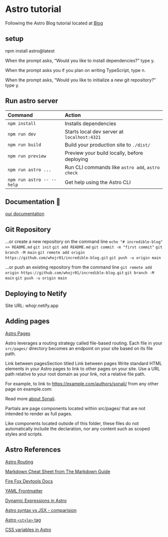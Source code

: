 # Astro tutorial

Following the Astro Blog tutorial located at [Blog](https://docs.astro.build/en/tutorial/1-setup/2/)

## setup

npm install astro@latest

When the prompt asks, “Would you like to install dependencies?” type y.

When the prompt asks you if you plan on writing TypeScript, type n.

When the prompt asks, “Would you like to initialize a new git repository?” type y.

## Run astro server

| Command                   | Action                                           |
| :------------------------ | :----------------------------------------------- |
| `npm install`             | Installs dependencies                            |
| `npm run dev`             | Starts local dev server at `localhost:4321`      |
| `npm run build`           | Build your production site to `./dist/`          |
| `npm run preview`         | Preview your build locally, before deploying     |
| `npm run astro ...`       | Run CLI commands like `astro add`, `astro check` |
| `npm run astro -- --help` | Get help using the Astro CLI                     |

## Documentation 👀

[our documentation](https://docs.astro.build)

## Git Repository

…or create a new repository on the command line
`echo "# incredible-blog" >> README.md`
`git init`
`git add README.md`
`git commit -m "first commit"`
`git branch -M main`
`git remote add origin https://github.com/whojr01/incredible-blog.git`
`git push -u origin main`

…or push an existing repository from the command line
`git remote add origin https://github.com/whojr01/incredible-blog.git`
`git branch -M main`
`git push -u origin main`

## Deploying to Netify

Site URL: whojr.netify.app

## Adding pages

[Astro Pages](https://docs.astro.build/en/core-concepts/astro-pages/#astro-pages)

Astro leverages a routing strategy called file-based routing. Each file in your `src/pages/` directory becomes an endpoint on your site based on its file path.

Link between pagesSection titled Link between pages
Write standard HTML <a> elements in your Astro pages to link to other pages on your site. Use a URL path relative to your root domain as your link, not a relative file path.

For example, to link to https://example.com/authors/sonali/ from any other page on example.com:

Read more <a href="/authors/sonali/">about Sonali</a>.

Partials are page components located within src/pages/ that are not intended to render as full pages.

Like components located outside of this folder, these files do not automatically include the <!DOCTYPE html> declaration, nor any <head> content such as scoped styles and scripts.

## Astro References

[Astro Routing](https://docs.astro.build/en/core-concepts/astro-pages/#file-based-routing)

[Markdown Cheat Sheet from The Markdown Guide](https://www.markdownguide.org/cheat-sheet/)

[Fire Fox Devtools Docs](https://developer.mozilla.org/en-US/docs/Learn/Common_questions/What_are_browser_developer_tools)

[YAML Frontmatter](https://assemble.io/docs/YAML-front-matter.html)

[Dynamic Expressions in Astro](https://docs.astro.build/en/core-concepts/astro-syntax/#jsx-like-expressions)

[Astro syntax vs JSX - comparision](https://docs.astro.build/en/core-concepts/astro-syntax/#differences-between-astro-and-jsx)

[Astro `<style>` tag](https://docs.astro.build/en/guides/styling/#styling-in-astro)

[CSS variables in Astro](https://docs.astro.build/en/guides/styling/#css-variables)
